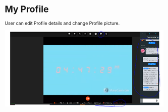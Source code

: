 # My Profile

User can edit Profile details and change Profile picture.

![](../.gitbook/assets/image%20%28143%29.png)


